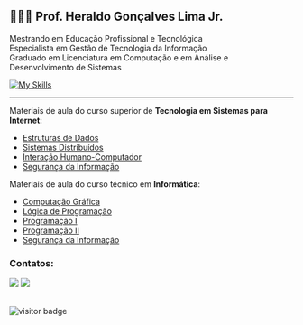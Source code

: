 ## 👨🏼‍🏫 Prof. Heraldo Gonçalves Lima Jr. 
Mestrando em Educação Profissional e Tecnológica<br/>
Especialista em Gestão de Tecnologia da Informação<br/>
Graduado em Licenciatura em Computação e em Análise e Desenvolvimento de Sistemas
<br/>

[![My Skills](https://skillicons.dev/icons?i=php,java,wordpress,mysql,html,css,js)](https://skillicons.dev)



<hr/>

Materiais de aula do curso superior de <b>Tecnologia em Sistemas para Internet</b>:
- [Estruturas de Dados](https://github.com/heraldolimajr/EstruturasDeDados)
- [Sistemas Distribuídos](https://github.com/heraldolimajr/SistemasDistribuidos)
- [Interação Humano-Computador](https://github.com/heraldolimajr/ihc)
- [Segurança da Informação](#)

Materiais de aula do curso técnico em <b>Informática</b>:
- [Computação Gráfica](https://github.com/heraldolimajr/ComputacaoGrafica)
- [Lógica de Programação](https://github.com/heraldolimajr/logicaDeProgramacao)
- [Programação I](https://github.com/heraldolimajr/Programacao1)
- [Programação II](#)
- [Segurança da Informação](https://github.com/heraldolimajr/SegurancaDaInformacaoMedio)

### Contatos:
<div>
<a href = "mailto:heraldo.junior@ifsertao-pe.edu.br"><img src="https://img.shields.io/badge/Gmail-D14836?style=for-the-badge&logo=gmail&logoColor=white" target="_blank"></a> <a href="https://www.linkedin.com/in/heraldolimajr" target="_blank"><img src="https://img.shields.io/badge/-LinkedIn-%230077B5?style=for-the-badge&logo=linkedin&logoColor=white" target="_blank"></a>   
</div>
       
     
<br>

![visitor badge](https://visitor-badge.glitch.me/badge?page_id=heraldolimajr.visitor-badge&left_color=red&right_color=green&left_text=Visitantes)

<!--
**heraldolimajr/heraldolimajr** is a ✨ _special_ ✨ repository because its `README.md` (this file) appears on your GitHub profile.

Here are some ideas to get you started:

- 🔭 I’m currently working on ...
- 🌱 I’m currently learning ...
- 👯 I’m looking to collaborate on ...
- 🤔 I’m looking for help with ...
- 💬 Ask me about ...
- 📫 How to reach me: ...
- 😄 Pronouns: ...
- ⚡ Fun fact: ...
-->
